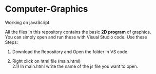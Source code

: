 # Computer-Graphics
Working on javaScript.

All the files in this repository contains the basic **2D program** of graphics. 
You can simply open and run these with Visual Studio code.
Use these Steps:
1) Download the Repository and Open the folder in VS code.
2) Right click on html file (main.html)   
2.1) In main.html write the name of the js file you want to open.
                  <script src = "file_name"><script>

3) Click on "Open with Line Server" or Use Shortcut Alt+L / Alt+O. You will see the output on your webpage.
Note: there is a chance that you will not have above option. Line server is a VS code module you have to download. 
So, In VS code go to "extensions", Download module "Line Server" which have purple icon then rerun from step 2.


The folder have one html file and 4 js file.

js file "moving_ball" and "sphere_on_click" explores the functionality of 
callback (Event Listener) on mouseover, mouseout, mouseclicked, onkeyboard.

file name "SAZombie" is a dummy of "plant vs zombie game" which was created to
better understand the concept of Sprite Animation taught in class. I have used
the sprite sheet of a Zombie.

file name "ObjatHelixPath" was created when we were studying about the parametric equations.
Thus here i have simply moved an image which contains several leaves along a
Helix path. You can change this path by using the desired path formula on both
x,y,z axis in the "points.push(new THREE.vector3(x,y,z));"
